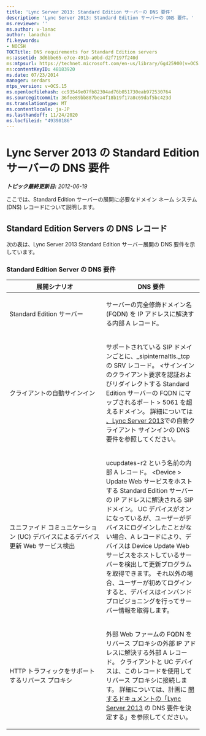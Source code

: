 ```yaml
---
title: 'Lync Server 2013: Standard Edition サーバーの DNS 要件'
description: 'Lync Server 2013: Standard Edition サーバーの DNS 要件。'
ms.reviewer: ''
ms.author: v-lanac
author: lanachin
f1.keywords:
- NOCSH
TOCTitle: DNS requirements for Standard Edition servers
ms:assetid: 3d6bbe65-e7ce-491b-a0bd-d2f7197f240d
ms:mtpsurl: https://technet.microsoft.com/en-us/library/Gg425900(v=OCS.15)
ms:contentKeyID: 48183920
ms.date: 07/23/2014
manager: serdars
mtps_version: v=OCS.15
ms.openlocfilehash: cc93549e07fb82304ad76b051730eab972530764
ms.sourcegitcommit: 36fee89bb887bea4f18b19f17a8c69daf5bc423d
ms.translationtype: MT
ms.contentlocale: ja-JP
ms.lasthandoff: 11/24/2020
ms.locfileid: "49398186"
---
```

# <a name="dns-requirements-for-standard-edition-servers-in-lync-server-2013"></a>Lync Server 2013 の Standard Edition サーバーの DNS 要件

<div data-xmlns="http://www.w3.org/1999/xhtml">

<div class="topic" data-xmlns="http://www.w3.org/1999/xhtml" data-msxsl="urn:schemas-microsoft-com:xslt" data-cs="https://msdn.microsoft.com/">

<div data-asp="https://msdn2.microsoft.com/asp">



</div>

<div id="mainSection">

<div id="mainBody">

<span> </span>

_**トピック最終更新日:** 2012-06-19_

ここでは、Standard Edition サーバーの展開に必要なドメイン ネーム システム (DNS) レコードについて説明します。

<div>

## <a name="dns-records-for-standard-edition-servers"></a>Standard Edition Servers の DNS レコード

次の表は、Lync Server 2013 Standard Edition サーバー展開の DNS 要件を示しています。

### <a name="dns-requirements-for-a-standard-edition-server"></a>Standard Edition Server の DNS 要件

<table>
<colgroup>
<col style="width: 50%" />
<col style="width: 50%" />
</colgroup>
<thead>
<tr class="header">
<th>展開シナリオ</th>
<th>DNS 要件</th>
</tr>
</thead>
<tbody>
<tr class="odd">
<td><p>Standard Edition サーバー</p></td>
<td><p>サーバーの完全修飾ドメイン名 (FQDN) を IP アドレスに解決する内部 A レコード。</p></td>
</tr>
<tr class="even">
<td><p>クライアントの自動サインイン</p></td>
<td><p>サポートされている SIP ドメインごとに、_sipinternaltls._tcp の SRV レコード。 &lt;サインインのクライアント要求を認証およびリダイレクトする Standard Edition サーバーの FQDN にマップされるポート &gt; 5061 を超えるドメイン。 詳細については <a href="lync-server-2013-dns-requirements-for-automatic-client-sign-in.md">、Lync Server 2013</a>での自動クライアント サインインの DNS 要件を参照してください。</p></td>
</tr>
<tr class="odd">
<td><p>ユニファイド コミュニケーション (UC) デバイスによるデバイス更新 Web サービス検出</p></td>
<td><p>ucupdates-r2 という名前の内部 A レコード。 &lt;Device &gt; Update Web サービスをホストする Standard Edition サーバーの IP アドレスに解決される SIP ドメイン。 UC デバイスがオンになっているが、ユーザーがデバイスにログインしたことがない場合、A レコードにより、デバイスは Device Update Web サービスをホストしているサーバーを検出して更新プログラムを取得できます。 それ以外の場合、ユーザーが初めてログインすると、デバイスはインバンド プロビジョニングを行ってサーバー情報を取得します。</p></td>
</tr>
<tr class="even">
<td><p>HTTP トラフィックをサポートするリバース プロキシ</p></td>
<td><p>外部 Web ファームの FQDN をリバース プロキシの外部 IP アドレスに解決する外部 A レコード。 クライアントと UC デバイスは、このレコードを使用してリバース プロキシに接続します。 詳細については、計画に <a href="lync-server-2013-determine-dns-requirements.md">関するドキュメントの「Lync Server 2013</a> の DNS 要件を決定する」を参照してください。</p></td>
</tr>
</tbody>
</table>


</div>

</div>

<span> </span>

</div>

</div>

</div>

